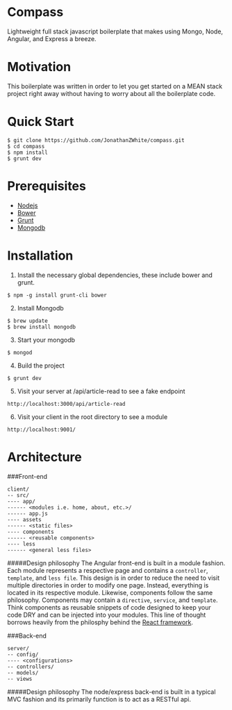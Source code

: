 Compass
=======

Lightweight full stack javascript boilerplate that makes using Mongo, Node, Angular, and Express a breeze.

Motivation
=======
This boilerplate was written in order to let you get started on a MEAN stack project right away without having to worry about all the boilerplate code. 

Quick Start
=======
```
$ git clone https://github.com/JonathanZWhite/compass.git
$ cd compass
$ npm install
$ grunt dev
```

Prerequisites
=======
- [Nodejs](http://nodejs.org/download/)
- [Bower](http://bower.io/)
- [Grunt](http://gruntjs.com/installing-grunt)
- [Mongodb](http://docs.mongodb.org/manual/installation/)


Installation
=======
1. Install the necessary global dependencies, these include bower and grunt.

  `$ npm -g install grunt-cli bower`
  
2. Install Mongodb
  ```
  $ brew update
  $ brew install mongodb
  ```
  
3. Start your mongodb

  `$ mongod`

4. Build the project

  `$ grunt dev`

5. Visit your server at /api/article-read to see a fake endpoint

  `http://localhost:3000/api/article-read`

6. Visit your client in the root directory to see a module

  `http://localhost:9001/`

Architecture
=======
###Front-end
```
client/ 
-- src/
---- app/
------ <modules i.e. home, about, etc.>/
------ app.js
---- assets
------ <static files>
---- components
------ <reusable components>
---- less
------ <general less files>
```

#####Design philosophy
The Angular front-end is built in a module fashion. Each module represents a respective page and contains a `controller`, `template`, and `less file`. This design is in order to reduce the need to visit multiple directories in order to modify one page. Instead, everything is located in its respective module. Likewise, components follow the same philosophy. Components may contain a `directive`, `service`, and `template`. Think components as reusable snippets of code designed to keep your code DRY and can be injected into your modules. This line of thought borrows heavily from the philosphy behind the [React framework](http://facebook.github.io/react/). 

###Back-end
```
server/
-- config/
---- <configurations>
-- controllers/
-- models/
-- views
```

#####Design philosophy
The node/express back-end is built in a typical MVC fashion and its primarily function is to act as a RESTful api. 
